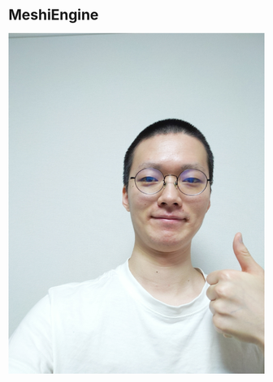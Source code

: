 # MeshiEngine
![顔](https://github.com/kKatsumatAa/MeshiEngine/blob/master/Resources/image/IMG20230717112528%20(1).jpg "顔")